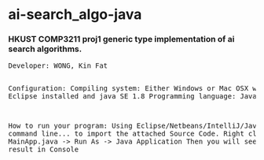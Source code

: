 # ai-search_algo-java

<h3>HKUST COMP3211 proj1 generic type implementation of ai search algorithms.</h3>
<pre>
Developer: WONG, Kin Fat

Configuration:
        Compiling system: Either Windows or Mac OSX with Eclipse installed and java SE 1.8
        Programming language: Java
        
How to run your program:
        Using Eclipse/Netbeans/IntelliJ/Java IDE/ command line... to import the attached Source Code.
        Right click MainApp.java -> Run As -> Java Application
        Then you will see the result in Console

</pre>
